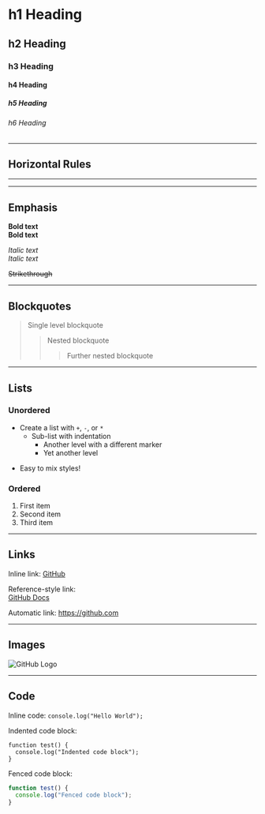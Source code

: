 # h1 Heading
## h2 Heading
### h3 Heading
#### h4 Heading
##### h5 Heading
###### h6 Heading

---

## Horizontal Rules
---
___

## Emphasis

**Bold text**  
__Bold text__  

*Italic text*  
_Italic text_  

~~Strikethrough~~

---

## Blockquotes

> Single level blockquote
>> Nested blockquote
>>> Further nested blockquote

---

## Lists

### Unordered
+ Create a list with `+`, `-`, or `*`
  - Sub-list with indentation
    * Another level with a different marker
    + Yet another level
- Easy to mix styles!

### Ordered
1. First item
2. Second item
3. Third item

---

## Links

Inline link: [GitHub](https://github.com)

Reference-style link:  
[GitHub Docs][github-docs]

Automatic link: <https://github.com>

[github-docs]: https://docs.github.com

---

## Images

![GitHub Logo](https://github.githubassets.com/images/modules/logos_page/GitHub-Mark.png)

---

## Code

Inline code: `console.log("Hello World");`

Indented code block:
    
    function test() {
      console.log("Indented code block");
    }

Fenced code block:

```javascript
function test() {
  console.log("Fenced code block");
}
